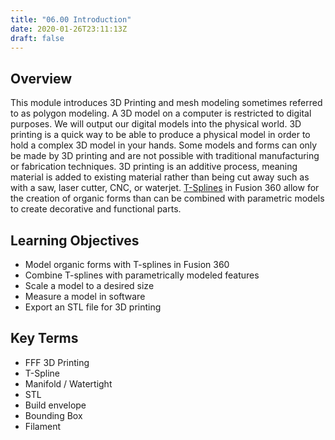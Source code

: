 ```yaml
---
title: "06.00 Introduction"
date: 2020-01-26T23:11:13Z
draft: false
---
```


## Overview

This module introduces 3D Printing and mesh modeling sometimes referred to as polygon modeling. A 3D model on a computer is restricted to digital purposes. We will output our digital models into the physical world. 3D printing is a quick way to be able to produce a physical model in order to hold a complex 3D model in your hands. Some models and forms can only be made by 3D printing and are not possible with traditional manufacturing or fabrication techniques. 3D printing is an additive process, meaning material is added to existing material rather than being cut away such as with a saw, laser cutter, CNC, or waterjet. [T-Splines](https://youtu.be/8vGrRR_TLEg) in Fusion 360 allow for the creation of organic forms than can be combined with parametric models to create decorative and functional parts.

## Learning Objectives

- Model organic forms with T-splines in Fusion 360
- Combine T-splines with parametrically modeled features
- Scale a model to a desired size
- Measure a model in software
- Export an STL file for 3D printing

## Key Terms

- FFF 3D Printing
- T-Spline
- Manifold / Watertight
- STL
- Build envelope
- Bounding Box
- Filament
